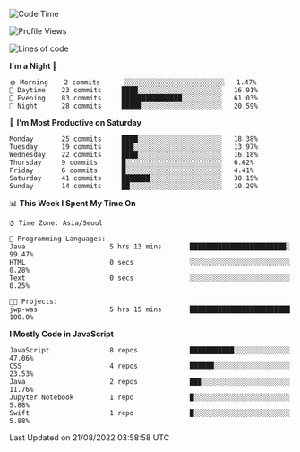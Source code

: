 <!--START_SECTION:waka-->
![Code Time](http://img.shields.io/badge/Code%20Time-891%20hrs%2027%20mins-blue)

![Profile Views](http://img.shields.io/badge/Profile%20Views-0-blue)

![Lines of code](https://img.shields.io/badge/From%20Hello%20World%20I%27ve%20Written-54%20Thousand%20lines%20of%20code-blue)

**I'm a Night 🦉** 

```text
🌞 Morning    2 commits      ░░░░░░░░░░░░░░░░░░░░░░░░░   1.47% 
🌆 Daytime    23 commits     ████░░░░░░░░░░░░░░░░░░░░░   16.91% 
🌃 Evening    83 commits     ███████████████░░░░░░░░░░   61.03% 
🌙 Night      28 commits     █████░░░░░░░░░░░░░░░░░░░░   20.59%

```
📅 **I'm Most Productive on Saturday** 

```text
Monday       25 commits     ████░░░░░░░░░░░░░░░░░░░░░   18.38% 
Tuesday      19 commits     ███░░░░░░░░░░░░░░░░░░░░░░   13.97% 
Wednesday    22 commits     ████░░░░░░░░░░░░░░░░░░░░░   16.18% 
Thursday     9 commits      █░░░░░░░░░░░░░░░░░░░░░░░░   6.62% 
Friday       6 commits      █░░░░░░░░░░░░░░░░░░░░░░░░   4.41% 
Saturday     41 commits     ███████░░░░░░░░░░░░░░░░░░   30.15% 
Sunday       14 commits     ██░░░░░░░░░░░░░░░░░░░░░░░   10.29%

```


📊 **This Week I Spent My Time On** 

```text
⌚︎ Time Zone: Asia/Seoul

💬 Programming Languages: 
Java                     5 hrs 13 mins       ████████████████████████░   99.47% 
HTML                     0 secs              ░░░░░░░░░░░░░░░░░░░░░░░░░   0.28% 
Text                     0 secs              ░░░░░░░░░░░░░░░░░░░░░░░░░   0.25%

🐱‍💻 Projects: 
jwp-was                  5 hrs 15 mins       █████████████████████████   100.0%

```

**I Mostly Code in JavaScript** 

```text
JavaScript               8 repos             ███████████░░░░░░░░░░░░░░   47.06% 
CSS                      4 repos             ██████░░░░░░░░░░░░░░░░░░░   23.53% 
Java                     2 repos             ███░░░░░░░░░░░░░░░░░░░░░░   11.76% 
Jupyter Notebook         1 repo              █░░░░░░░░░░░░░░░░░░░░░░░░   5.88% 
Swift                    1 repo              █░░░░░░░░░░░░░░░░░░░░░░░░   5.88%

```



 Last Updated on 21/08/2022 03:58:58 UTC
<!--END_SECTION:waka-->
